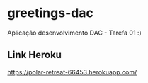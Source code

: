 # greetings-dac

Aplicação desenvolvimento DAC - Tarefa 01 :)

## Link Heroku 

https://polar-retreat-66453.herokuapp.com/